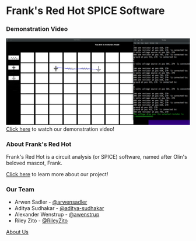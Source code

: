 # Frank's Red Hot SPICE Software

### Demonstration Video
![Final Image](finalimg.png)
[Click here](https://youtu.be/AIheR9vQLE4) to watch our demonstration video!

### About Frank's Red Hot
Frank's Red Hot is a circuit analysis (or SPICE) software, named after Olin's beloved mascot, Frank.

[Click here](learn_more.md) to learn more about our project!


### Our Team
- Arwen Sadler - [@arwensadler](https://www.github.com/arwensadler)
- Aditya Sudhakar - [@aditya-sudhakar](https://www.github.com/aditya-sudhakar)
- Alexander Wenstrup - [@awenstrup](https://www.github.com/awenstrup)
- Riley Zito - [@RileyZito](https://www.github.com/RileyZito)

[About Us](about_us.md)

